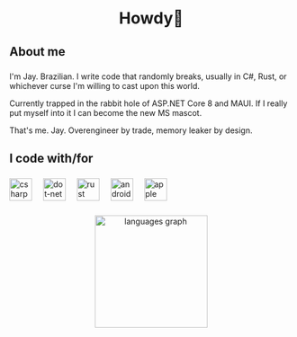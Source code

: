 <h1 align="center">Howdy👋</h1>

###

<h2 align="left">About me</h2>

###

<p align="left">
  I'm Jay. Brazilian. I write code that randomly breaks, usually in C#, Rust, or whichever curse I'm willing to cast upon this world.<br>

  Currently trapped in the rabbit hole of ASP.NET Core 8 and MAUI. If I really put myself into it I can become the new MS mascot.<br>

  That's me. Jay. Overengineer by trade, memory leaker by design.
</p>

###

<h2 align="left">I code with/for</h2>

###

<div align="left">
  <img src="https://skillicons.dev/icons?i=cs" height="40" alt="csharp logo"  />
  <img width="12" />
  <img src="https://skillicons.dev/icons?i=dotnet" height="40" alt="dot-net logo"  />
  <img width="12" />
  <img src="https://skillicons.dev/icons?i=rust" height="40" alt="rust logo"  />
  <img width="12" />
  <img src="https://cdn.simpleicons.org/android/3DDC84" height="40" alt="android logo"  />
  <img width="12" />
  <img src="https://cdn.simpleicons.org/apple/000000" height="40" alt="apple logo"  />
</div>

###

<div align="center">
  <img src="https://github-readme-stats.vercel.app/api/top-langs?username=goodguyjay&locale=en&hide_title=false&layout=compact&card_width=320&langs_count=5&theme=dracula&hide_border=false&order=2" height="200" alt="languages graph"  />
</div>
